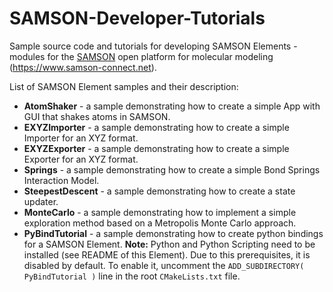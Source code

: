 # SAMSON-Developer-Tutorials
Sample source code and tutorials for developing SAMSON Elements - modules for the [SAMSON](<https://www.samson-connect.net>) open platform for molecular modeling (<https://www.samson-connect.net>).

List of SAMSON Element samples and their description:

- **AtomShaker** - a sample demonstrating how to create a simple App with GUI that shakes atoms in SAMSON.
- **EXYZImporter** - a sample demonstrating how to create a simple Importer for an XYZ format.
- **EXYZExporter** - a sample demonstrating how to create a simple Exporter for an XYZ format.
- **Springs** - a sample demonstrating how to create a simple Bond Springs Interaction Model.
- **SteepestDescent** - a sample demonstrating how to create a state updater.
- **MonteCarlo** - a sample demonstrating how to implement a simple exploration method based on a Metropolis Monte Carlo approach.
- **PyBindTutorial** - a sample demonstrating how to create python bindings for a SAMSON Element. **Note:** Python and Python Scripting need to be installed (see README of this Element).  Due to this prerequisites, it is disabled by default. To enable it, uncomment the `ADD_SUBDIRECTORY( PyBindTutorial )` line in the root `CMakeLists.txt` file.
